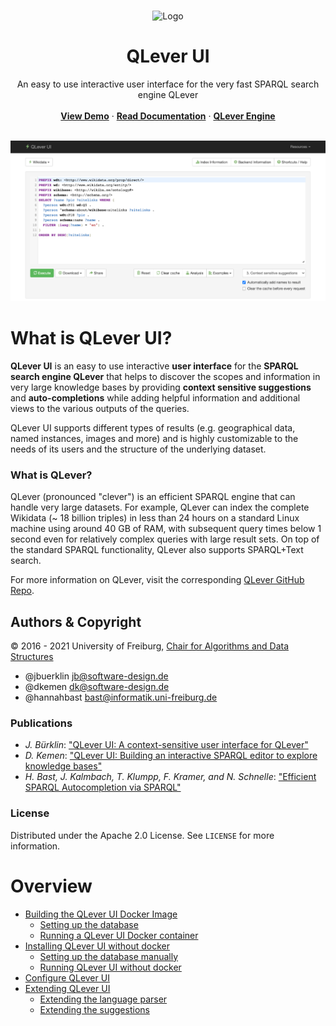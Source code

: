 <p align="center">
  <br>
  <img src="backend/static/favicon.ico" alt="Logo" width="80" height="80">
</p>
<h1 align="center">QLever UI</h1>
<p align="center">
  An easy to use interactive user interface for the very fast SPARQL search engine QLever<br><br />
    <strong><a href="https://qlever.cs.uni-freiburg.de/wikidata">View Demo</a></strong>
    ·
    <strong><a href="#overview">Read Documentation</a></strong>
    ·
    <strong><a href="https://github.com/ad-freiburg/QLever">QLever Engine</a></strong>
</p>
<br>
  <div style="text-align: center;">
    <img src="docs/screenshot.png" alt="QLever UI">
</div>
</p>

# What is QLever UI?
**QLever UI** is an easy to use interactive **user interface** for the **SPARQL search engine QLever** that helps to discover the scopes and information in very large knowledge bases by providing **context sensitive suggestions** and **auto-completions** while adding helpful information and additional views to the various outputs of the queries.

QLever UI supports different types of results (e.g. geographical data, named instances, images and more) and is highly customizable to the needs of its users and the structure of the underlying dataset.
### What is QLever?
QLever (pronounced "clever") is an efficient SPARQL engine that can handle very large datasets. For example, QLever can index the complete Wikidata (~ 18 billion triples) in less than 24 hours on a standard Linux machine using around 40 GB of RAM, with subsequent query times below 1 second even for relatively complex queries with large result sets. On top of the standard SPARQL functionality, QLever also supports SPARQL+Text search.

For more information on QLever, visit the corresponding [QLever GitHub Repo](https://github.com/ad-freiburg/QLever).
## Authors & Copyright
© 2016 - 2021 University of Freiburg, [Chair for Algorithms and Data Structures](https://ad.cs.uni-freiburg.de/)

- @jbuerklin <jb@software-design.de>   
- @dkemen <dk@software-design.de>
- @hannahbast <bast@informatik.uni-freiburg.de>

### Publications
* *J. Bürklin*: ["QLever UI: A context-sensitive user interface for QLever"](https://ad-publications.cs.uni-freiburg.de/)
* *D. Kemen*: ["QLever UI: Building an interactive SPARQL editor to explore knowledge bases"](https://ad-publications.cs.uni-freiburg.de/)
* *H. Bast, J. Kalmbach, T. Klumpp, F. Kramer, and N. Schnelle*: ["Efficient SPARQL Autocompletion via SPARQL"](https://ad-publications.cs.uni-freiburg.de/ARXIV_sparql_autocompletion_BKKKS_2021.pdf)
### License
Distributed under the Apache 2.0 License. See `LICENSE` for more information.
# Overview
* [Building the QLever UI Docker Image](docs/install_qleverui.md#building-the-qlever-ui-docker-container)
    * [Setting up the database](docs/install_qleverui.md#setting-up-the-database)
    * [Running a QLever UI Docker container](docs/install_qleverui.md#running-a-qlever-ui-docker-container)
* [Installing QLever UI without docker](docs/install_qleverui.md#installing-qlever-ui-without-docker)
    * [Setting up the database manually](docs/install_qleverui.md#setting-up-the-database-manually)
    * [Running QLever UI without docker](docs/install_qleverui.md#running-qlever-ui-without-docker)
* [Configure QLever UI](docs/configure_qleverui.md)
* [Extending QLever UI](#construct-and-theoretical-approach)
    * [Extending the language parser](docs/extending_parser.md)
    * [Extending the suggestions](docs/extending_suggestions.md)

